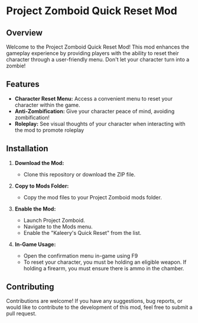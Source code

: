 # Project Zomboid Quick Reset Mod

## Overview

Welcome to the Project Zomboid Quick Reset Mod! This mod enhances the gameplay experience by providing players with the ability to reset their character through a user-friendly menu. Don't let your character turn into a zombie!

## Features

- **Character Reset Menu:** Access a convenient menu to reset your character within the game.
- **Anti-Zombification:** Give your character peace of mind, avoiding zombification!
- **Roleplay:** See visual thoughts of your character when interacting with the mod to promote roleplay

## Installation

1. **Download the Mod:**
   - Clone this repository or download the ZIP file.

2. **Copy to Mods Folder:**
   - Copy the mod files to your Project Zomboid mods folder.

3. **Enable the Mod:**
   - Launch Project Zomboid.
   - Navigate to the Mods menu.
   - Enable the "Kaleery's Quick Reset" from the list.

4. **In-Game Usage:**
   - Open the confirmation menu in-game using F9
   - To reset your character, you must be holding an eligible weapon. If holding a firearm, you must ensure there is ammo in the chamber.

## Contributing

Contributions are welcome! If you have any suggestions, bug reports, or would like to contribute to the development of this mod, feel free to submit a pull request.
